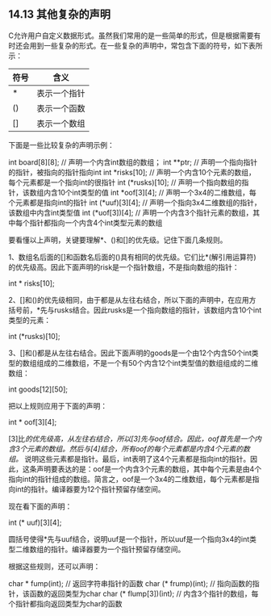 ## 14.13 其他复杂的声明

C允许用户自定义数据形式。虽然我们常用的是一些简单的形式，但是根据需要有时还会用到一些复杂的形式。在一些复杂的声明中，常包含下面的符号，如下表所示：

| 符号 | 含义 |
|---|---|
| * | 表示一个指针
| () | 表示一个函数
| [] | 表示一个数组

下面是一些比较复杂的声明示例：

int board[8][8]; // 声明一个内含int数组的数组；
int **ptr; // 声明一个指向指针的指针，被指向的指针指向int
int *risks[10]; // 声明一个内含10个元素的数组，每个元素都是一个指向int的很指针
int (*rusks)[10]; // 声明一个指向数组的指针，该数组内含10个int类型的值
int *oof[3][4]; // 声明一个3x4的二维数组，每个元素都是指向int的指针
int (*uuf)[3][4]; // 声明一个指向3x4二维数组的指针，该数组中内含int类型值
int (*uof[3])[4]; // 声明一个内含3个指针元素的数组，其中每个指针都指向一个内含4个int类型元素的数组

要看懂以上声明，关键要理解*、()和[]的优先级。记住下面几条规则。

1、数组名后面的[]和函数名后面的()具有相同的优先级。它们比*(解引用运算符)的优先级高。因此下面声明的risk是一个指针数组，不是指向数组的指针：

int * risks[10];

2、[]和()的优先级相同，由于都是从左往右结合，所以下面的声明中，在应用方括号前，*先与rusks结合。因此rusks是一个指向数组的指针，该数组内含10个int类型的元素：

int (*rusks)[10];

3、[]和()都是从左往右结合。因此下面声明的goods是一个由12个内含50个int类型的数组组成的二维数组，不是一个有50个内含12个int类型值的数组组成的二维数组：

int goods[12][50];

把以上规则应用于下面的声明：

int * oof[3][4];

[3]比*的优先级高，从左往右结合，所以[3]先与oof结合。因此，oof首先是一个内含3个元素的数组。然后与[4]结合，所有oof的每个元素都是内含4个元素的数组。* 说明这些元素都是指针。最后，int表明了这4个元素都是指向int的指针。因此，这条声明要表达的是：oof是一个内含3个元素的数组，其中每个元素是由4个指向int的指针组成的数组。简言之，oof是一个3x4的二维数组，每个元素都是指向int的指针。编译器要为12个指针预留存储空间。

现在看下面的声明：

int (* uuf)[3][4];

圆括号使得*先与uuf结合，说明uuf是一个指针，所以uuf是一个指向3x4的int类型二维数组的指针。编译器要为一个指针预留存储空间。

根据这些规则，还可以声明：

char * fump(int); // 返回字符串指针的函数
char (* frump)(int); // 指向函数的指针，该函数的返回类型为char
char (* flump[3])(int); // 内含3个指针的数组，每个指针都指向返回类型为char的函数 